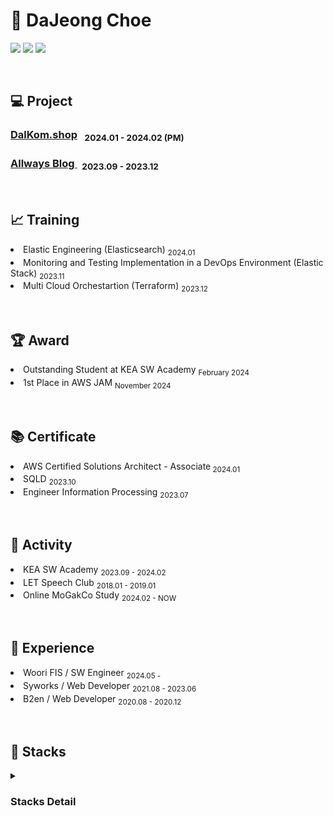 # :peach: DaJeong Choe
<p>
<!--   <a href="https://allrightdj0108.github.io/" target="_blank"><img src="https://img.shields.io/badge/About_Me-1DA1F2?style=flat-square&logo=GitHub%20Sponsors&logoColor=white"/></a> -->
  <a href="https://da-zzling.tistory.com/" target="_blank"><img src="https://img.shields.io/badge/My_Blog-DD0B78?style=flat-square&logo=microdotblog&logoColor=white"/></a>
  <a href="https://www.linkedin.com/in/dajeong-choe-최다정-902bb829b/" target="_blank"><img src="https://img.shields.io/badge/Dajeong-0A66C2?style=flat-square&logo=Linkedin&logoColor=white"/></a>
  <a href="mailto:hers010801@gmail.com" target="_blank"><img src="https://img.shields.io/badge/hers010801-EA4335?style=flat-square&logo=Gmail&logoColor=white"/></a>
</p>

<br>

## 💻 Project 
<p>
<h3><a href="https://github.com/allrightDJ0108/DalKom.Shop"> DalKom.shop</a> &nbsp; <sub> 2024.01 - 2024.02 (PM) </sub></h3>
<h3> <a href="https://github.com/allrightDJ0108/KEA-Blog-Service"> Allways Blog </a> &nbsp; <sub> 2023.09 - 2023.12 </sub> </h3>

</p>

<br>


## :chart_with_upwards_trend: Training 
<p>
<li> Elastic Engineering (Elasticsearch) <sub> 2024.01 </sub>  </li>
<li> Monitoring and Testing Implementation in a DevOps Environment (Elastic Stack)  <sub> 2023.11 </sub> </li>
<li> Multi Cloud Orchestartion (Terraform) <sub> 2023.12 </sub>  </li>
</p>

<br>

## :trophy: Award 
<p>
<li> Outstanding Student at KEA SW Academy <sub> February 2024 </sub>  </li>
<li> 1st Place in AWS JAM <sub> November 2024 </sub> </li>
</p>

<br>


## :books: Certificate 
<p>
 <li> AWS Certified Solutions Architect - Associate<sub> 2024.01 </sub> </li>
 <li> SQLD <sub> 2023.10 </sub> </li>
 <li> Engineer Information Processing <sub> 2023.07 </sub> </li>
</p>

<br>

## :runner: Activity 
<p>
<li> KEA SW Academy <sub> 2023.09 - 2024.02 </sub>  </li>
<li> LET Speech Club <sub> 2018.01 - 2019.01 </sub> </li>
<li> Online MoGakCo Study <sub> 2024.02 - NOW </sub> </li>
</p>

<br>

## :briefcase: Experience
<p>
  <li> Woori FIS / SW Engineer <sub> 2024.05 - </sub>  </li>
<li> Syworks / Web Developer <sub> 2021.08 - 2023.06 </sub>  </li>
<li> B2en / Web Developer <sub> 2020.08 - 2020.12 </sub>  </li>
</p>

<br>



## 📜 Stacks

<details>
<summary><h3>Stacks Detail</h3></summary>

| Category               | Subcategory            | Details                                           |
|------------------------|------------------------|---------------------------------------------------|
| Languages & Frameworks | Programming Languages  | Java                                              |
|                        | Web Frameworks         | Spring Boot, Spring                               |
|                        | Data Access            | JPA, MyBatis                                     |
| Infrastructures        | Cloud                  | AWS, KC                                           |
|                        | CI/CD                  | Github Actions, Jenkins                           |
|                        | Databases - RDBMS      | PostgreSQL, Oracle, MySQL, MsSQL                  |
|                        | Databases - NoSQL      | Elasticsearch, MongoDB                            |
|                        | Etc                    | Docker, Ubuntu                                    |
| Testing & Observability| Testing                | JUnit5                                            |
|                        | Observability          | Elastic Stack                                     |
| Tools                  | Development Tools      | IntelliJ, Eclipse, DBeaver, SQL Developer         |
|                        | Collaboration Tools    | Jira, Slack, Notion, Figma, Canva, ERD Cloud      |
|                        | Version Control        | GitHub, SVN                                       |
</details>


<!--

<h3>Languages & Frameworks</h3>
<p>

- Programming Languages
  - Java
- Web Frameworks
  - Spring Boot, Spring
- Data Access Technologies
  - JPA, MyBatis

</p>

<h3>Infrastructures</h3>
<p>

- Cloud
  - AWS (Amazon Web Service), KC (Kakao Cloud)
- CI/CD
  - Github Actions, Jenkins
- Databases
  - Postgre, Oracle, MySql, MsSql
  - Elasticsearch, MongoDB
- Etc
  - Docker, Ubuntu

</p>


<h3>Testing & Observability</h3>
<p>

- Testing
   - JUnit5
- Observability
   - Elastic Stack

</p>

<h3>Tool</h3>
<p>

- Develop Tools
    - InteliJ, Eclipse, DBeaver, SQL Developer

- Collaboration Tools
    - Jira, Slack, Notion, Figma, Canva, ERD Cloud

- Version Control Systems
    - GitHub, Svn

</p>

-->

<!--
<details>
<summary><h3>Languages & Frameworks</h3></summary>
<p>

- Programming Languages
  - Java
- Web Frameworks
  - Spring Boot, Spring
- Data Access Technologies
  - JPA, MyBatis

</p>
</details>


<details>
<summary><h3>Infrastructures</h3></summary>
<p>

- Cloud
  - AWS (Amazon Web Service), KC (Kakao Cloud)
- CI/CD
  - Github Actions, Jenkins
- Databases
  - Postgre, Oracle, MySql, MsSql
  - Elasticsearch, MongoDB
- etc
  - Docker, Ubuntu

</p>
</details>


<details>
<summary><h3>Testing & Observability</h3></summary>
<p>

- Testing
   - JUnit5
- Observability
   - Elastic Stack

</p>
</details>



<details>
<summary><h3>Tool</h3></summary>
<p>

- Develop Tools
    - InteliJ, Eclipse, DBeaver, SQL Developer

- Collaboration Tools
    - Jira, Slack, Notion, Figma, Canva, ERD Cloud

- Version Control Systems
    - GitHub, Svn

</p>
</details>
-->
